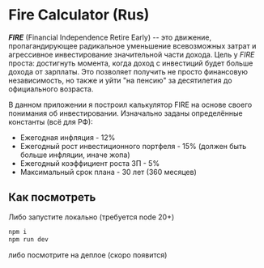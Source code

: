 # Fire Calculator (Rus)

**_FIRE_** (Financial Independence Retire Early) -- это движение, пропагандирующее радикальное
уменьшение всевозможных затрат и агрессивное инвестирование значительной части дохода. Цель у _FIRE_
проста: достигнуть момента, когда доход с инвестиций будет больше дохода от зарплаты. Это позволяет
получить не просто финансовую независимость, но также и уйти "на пенсию" за десятилетия до
официального возраста.

В данном приложении я построил калькулятор FIRE на основе своего понимания об инвестировании.
Изначально заданы определённые константы (всё для РФ):

- Ежегодная инфляция - 12%
- Ежегодный рост инвестиционного портфеля - 15% (должен быть больше инфляции, иначе жопа)
- Ежегодный коэффициент роста ЗП - 5%
- Максимальный срок плана - 30 лет (360 месяцев)

## Как посмотреть

Либо запустите локально (требуется node 20+)

```bash
npm i
npm run dev
```

либо посмотрите на деплое (скоро появится)
